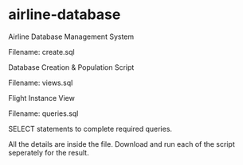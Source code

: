 # airline-database
Airline Database Management System

Filename: create.sql

Database Creation & Population Script

Filename: views.sql

Flight Instance View

Filename: queries.sql

SELECT statements to complete required queries. 

All the details are inside the file. Download and run each of the script seperately for the result.
